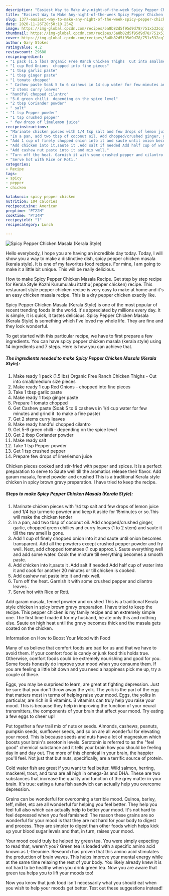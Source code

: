 ```yaml
---
description: "Easiest Way to Make Any-night-of-the-week Spicy Pepper Chicken Masala (Kerala Style)"
title: "Easiest Way to Make Any-night-of-the-week Spicy Pepper Chicken Masala (Kerala Style)"
slug: 1377-easiest-way-to-make-any-night-of-the-week-spicy-pepper-chicken-masala-kerala-style
date: 2020-11-26T20:50:10.254Z
image: https://img-global.cpcdn.com/recipes/5a8b82d5f95d9d78/751x532cq70/spicy-pepper-chicken-masala-kerala-style-recipe-main-photo.jpg
thumbnail: https://img-global.cpcdn.com/recipes/5a8b82d5f95d9d78/751x532cq70/spicy-pepper-chicken-masala-kerala-style-recipe-main-photo.jpg
cover: https://img-global.cpcdn.com/recipes/5a8b82d5f95d9d78/751x532cq70/spicy-pepper-chicken-masala-kerala-style-recipe-main-photo.jpg
author: Gary Stokes
ratingvalue: 4.2
reviewcount: 29688
recipeingredient:
- "1 pack (1.5 lbs) Organic Free Ranch Chicken Thighs  Cut into smallmedium size pieces"
- "1 cup Red Onions  chopped into fine pieces"
- "1 tbsp garlic paste"
- "1 tbsp ginger paste"
- "1 tomato chopped"
- " Cashew paste Soak 5 to 6 cashews in 14 cup water for few minutes and grind it  to make a fine paste"
- "2 stems curry leaves"
- "handful chopped cilantro"
- "5-6 green chilli  depending on the spice level"
- "2 tbsp Coriander powder"
- " salt"
- "1 tsp Pepper powder"
- "1 tsp crushed pepper"
- " few drops of limelemon juice"
recipeinstructions:
- "Marinate chicken pieces with 1/4 tsp salt and few drops of lemon juice and 1/4 tsp turmeric powder and keep it aside for 15minutes or so.This will make the chicken tender"
- "In a pan, add two tbsp of coconut oil. Add chopped/crushed ginger, garlic, chopped green chillies and curry leaves (1 to 2 stem)  and saute it till the raw smell is gone."
- "Add 1 cup of finely chopped onion into it and saute until onion becomes transparent. Add all the powders except crushed pepper powder and fry well. Next, add chopped tomatoes (1 cup approx.). Saute everything well and add some water. Cook the mixture till everything becomes a smooth paste."
- "Add chicken into it,saute it .Add salt if needed Add half cup of water into it and cook for another 20 minutes or till chicken is cooked."
- "Add cashew nut paste into it and mix well."
- "Turn off the heat. Garnish it with some crushed pepper and cilantro leaves ."
- "Serve hot with Rice or Roti."
categories:
- Recipe
tags:
- spicy
- pepper
- chicken

katakunci: spicy pepper chicken 
nutrition: 104 calories
recipecuisine: American
preptime: "PT22M"
cooktime: "PT34M"
recipeyield: "1"
recipecategory: Lunch

---
```



![Spicy Pepper Chicken Masala (Kerala Style)](https://img-global.cpcdn.com/recipes/5a8b82d5f95d9d78/751x532cq70/spicy-pepper-chicken-masala-kerala-style-recipe-main-photo.jpg)

Hello everybody, I hope you are having an incredible day today. Today, I will show you a way to make a distinctive dish, spicy pepper chicken masala (kerala style). It is one of my favorites food recipes. For mine, I am going to make it a little bit unique. This will be really delicious.

How to make Spicy Pepper Chicken Masala Recipe. Get step by step recipe for Kerala Style Kozhi Kurumulaku ittathu( pepper chicken) recipe. This restaurant style pepper chicken recipe is very easy to make at home and it&#39;s an easy chicken masala recipe. This is a dry pepper chicken exactly like.

Spicy Pepper Chicken Masala (Kerala Style) is one of the most popular of recent trending foods in the world. It's appreciated by millions every day. It is simple, it is quick, it tastes delicious. Spicy Pepper Chicken Masala (Kerala Style) is something which I've loved my whole life. They are fine and they look wonderful.


To get started with this particular recipe, we have to first prepare a few ingredients. You can have spicy pepper chicken masala (kerala style) using 14 ingredients and 7 steps. Here is how you can achieve that.

<!--inarticleads1-->

##### The ingredients needed to make Spicy Pepper Chicken Masala (Kerala Style):

1. Make ready 1 pack (1.5 lbs) Organic Free Ranch Chicken Thighs - Cut into small/medium size pieces
1. Make ready 1 cup Red Onions - chopped into fine pieces
1. Take 1 tbsp garlic paste
1. Make ready 1 tbsp ginger paste
1. Prepare 1 tomato chopped
1. Get  Cashew paste (Soak 5 to 6 cashews in 1/4 cup water for few minutes and grind it  to make a fine paste)
1. Get 2 stems curry leaves
1. Make ready handful chopped cilantro
1. Get 5-6 green chilli - depending on the spice level
1. Get 2 tbsp Coriander powder
1. Make ready  salt
1. Take 1 tsp Pepper powder
1. Get 1 tsp crushed pepper
1. Prepare  few drops of lime/lemon juice


Chicken pieces cooked and stir-fried with pepper and spices. It is a perfect preparation to serve to Saute well till the aromatics release their flavor. Add garam masala, fennel powder and crushed This is a traditional Kerala style chicken in spicy brown gravy preparation. I have tried to keep the recipe. 

<!--inarticleads2-->

##### Steps to make Spicy Pepper Chicken Masala (Kerala Style):

1. Marinate chicken pieces with 1/4 tsp salt and few drops of lemon juice and 1/4 tsp turmeric powder and keep it aside for 15minutes or so.This will make the chicken tender
1. In a pan, add two tbsp of coconut oil. Add chopped/crushed ginger, garlic, chopped green chillies and curry leaves (1 to 2 stem)  and saute it till the raw smell is gone.
1. Add 1 cup of finely chopped onion into it and saute until onion becomes transparent. Add all the powders except crushed pepper powder and fry well. Next, add chopped tomatoes (1 cup approx.). Saute everything well and add some water. Cook the mixture till everything becomes a smooth paste.
1. Add chicken into it,saute it .Add salt if needed Add half cup of water into it and cook for another 20 minutes or till chicken is cooked.
1. Add cashew nut paste into it and mix well.
1. Turn off the heat. Garnish it with some crushed pepper and cilantro leaves .
1. Serve hot with Rice or Roti.


Add garam masala, fennel powder and crushed This is a traditional Kerala style chicken in spicy brown gravy preparation. I have tried to keep the recipe. This pepper chicken is my family recipe and an extremely simple one. The first time I made it for my husband, he ate only this and nothing else. Saute on high heat until the gravy becomes thick and the masala gets coated on the chicken. 

Information on How to Boost Your Mood with Food


Many of us believe that comfort foods are bad for us and that we have to avoid them. If your comfort food is candy or junk food this holds true. Otherwise, comfort foods could be extremely nourishing and good for you. Some foods honestly do improve your mood when you consume them. If you are feeling a little bit down and you need a happiness pick me up, try a couple of these.

Eggs, you may be surprised to learn, are great at fighting depression. Just be sure that you don't throw away the yolk. The yolk is the part of the egg that matters most in terms of helping raise your mood. Eggs, the yolks in particular, are rich in B vitamins. B vitamins can truly help you raise your mood. This is because they help in improving the function of your neural transmitters, the components of your brain that affect your mood. Try eating a few eggs to cheer up!

Put together a few trail mix of nuts or seeds. Almonds, cashews, peanuts, pumpkin seeds, sunflower seeds, and so on are all wonderful for elevating your mood. This is because seeds and nuts have a lot of magnesium which boosts your brain's serotonin levels. Serotonin is referred to as the "feel good" chemical substance and it tells your brain how you should be feeling day in and day out. The more of this chemical in your brain, the happier you'll feel. Not just that but nuts, specifically, are a terrific source of protein.

Cold water fish are great if you want to feel better. Wild salmon, herring, mackerel, trout, and tuna are all high in omega-3s and DHA. These are two substances that increase the quality and function of the grey matter in your brain. It's true: eating a tuna fish sandwich can actually help you overcome depression. 

Grains can be wonderful for overcoming a terrible mood. Quinoa, barley, teff, millet, etc are all wonderful for helping you feel better. They help you feel full also which can actually help to better your mood. It's not hard to feel depressed when you feel famished! The reason these grains are so wonderful for your mood is that they are not hard for your body to digest and process. They are simpler to digest than other foods which helps kick up your blood sugar levels and that, in turn, raises your mood.

Your mood could truly be helped by green tea. You were simply expecting to read that, weren't you? Green tea is loaded with a specific amino acid known as L-theanine. Research has proven that this amino acid stimulates the production of brain waves. This helps improve your mental energy while at the same time relaxing the rest of your body. You likely already knew it is not hard to be healthy when you drink green tea. Now you are aware that green tea helps you to lift your moods too!

Now you know that junk food isn't necessarily what you should eat when you wish to help your moods get better. Test out  these suggestions  instead!

